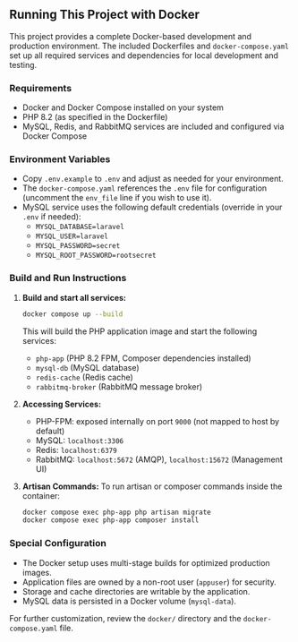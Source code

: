 ## Running This Project with Docker

This project provides a complete Docker-based development and production environment. The included Dockerfiles and `docker-compose.yaml` set up all required services and dependencies for local development and testing.

### Requirements
- Docker and Docker Compose installed on your system
- PHP 8.2 (as specified in the Dockerfile)
- MySQL, Redis, and RabbitMQ services are included and configured via Docker Compose

### Environment Variables
- Copy `.env.example` to `.env` and adjust as needed for your environment.
- The `docker-compose.yaml` references the `.env` file for configuration (uncomment the `env_file` line if you wish to use it).
- MySQL service uses the following default credentials (override in your `.env` if needed):
  - `MYSQL_DATABASE=laravel`
  - `MYSQL_USER=laravel`
  - `MYSQL_PASSWORD=secret`
  - `MYSQL_ROOT_PASSWORD=rootsecret`

### Build and Run Instructions
1. **Build and start all services:**
   ```bash
   docker compose up --build
   ```
   This will build the PHP application image and start the following services:
   - `php-app` (PHP 8.2 FPM, Composer dependencies installed)
   - `mysql-db` (MySQL database)
   - `redis-cache` (Redis cache)
   - `rabbitmq-broker` (RabbitMQ message broker)

2. **Accessing Services:**
   - PHP-FPM: exposed internally on port `9000` (not mapped to host by default)
   - MySQL: `localhost:3306`
   - Redis: `localhost:6379`
   - RabbitMQ: `localhost:5672` (AMQP), `localhost:15672` (Management UI)

3. **Artisan Commands:**
   To run artisan or composer commands inside the container:
   ```bash
   docker compose exec php-app php artisan migrate
   docker compose exec php-app composer install
   ```

### Special Configuration
- The Docker setup uses multi-stage builds for optimized production images.
- Application files are owned by a non-root user (`appuser`) for security.
- Storage and cache directories are writable by the application.
- MySQL data is persisted in a Docker volume (`mysql-data`).

For further customization, review the `docker/` directory and the `docker-compose.yaml` file.
